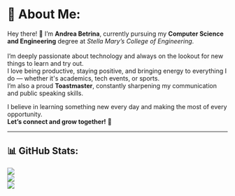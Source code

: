 # 💫 About Me:
Hey there! 👋 I’m **Andrea Betrina**, currently pursuing my **Computer Science and Engineering** degree at *Stella Mary’s College of Engineering*.<br>  
I’m deeply passionate about technology and always on the lookout for new things to learn and try out.  
I love being productive, staying positive, and bringing energy to everything I do — whether it's academics, tech events, or sports.  
I’m also a proud **Toastmaster**, constantly sharpening my communication and public speaking skills.

I believe in learning something new every day and making the most of every opportunity.  
**Let’s connect and grow together!** 🚀

---

## 📊 GitHub Stats:

![](https://github-readme-stats.vercel.app/api?username=andreabetrina&theme=rose_pine&hide_border=false&include_all_commits=false&count_private=false)  
![](https://nirzak-streak-stats.vercel.app/?user=andreabetrina&theme=rose_pine&hide_border=false)  
![](https://github-readme-stats.vercel.app/api/top-langs/?username=andreabetrina&theme=rose_pine&hide_border=false&include_all_commits=false&count_private=false&layout=compact)
